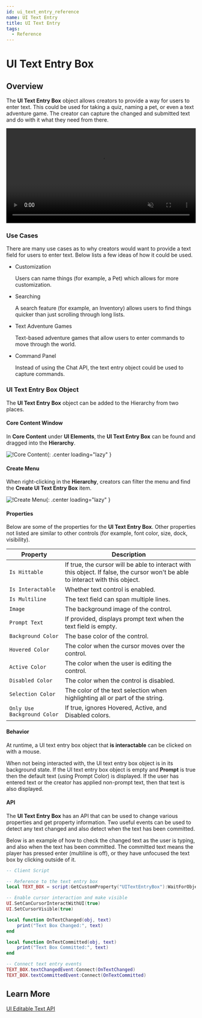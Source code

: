 ```yaml
---
id: ui_text_entry_reference
name: UI Text Entry
title: UI Text Entry
tags:
  - Reference
---
```


<!--@TODO: Add more Learn more links (i.e, tutorial) -->

# UI Text Entry Box

## Overview

The **UI Text Entry Box** object allows creators to provide a way for users to enter text. This could be used for taking a quiz, naming a pet, or even a text adventure game. The creator can capture the changed and submitted text and do with it what they need from there.

<div class="mt-video" style="width:100%">
    <video autoplay muted playsinline controls loop class="center" style="width:100%">
        <source src="/img/UITextEntry/preview.mp4" type="video/mp4" />
    </video>
</div>

### Use Cases

There are many use cases as to why creators would want to provide a text field for users to enter text. Below lists a few ideas of how it could be used.

- Customization

    Users can name things (for example, a Pet) which allows for more customization.

- Searching

    A search feature (for example, an Inventory) allows users to find things quicker than just scrolling through long lists.

- Text Adventure Games

    Text-based adventure games that allow users to enter commands to move through the world.

- Command Panel

    Instead of using the Chat API, the text entry object could be used to capture commands.

### UI Text Entry Box Object

The **UI Text Entry Box** object can be added to the Hierarchy from two places.

#### Core Content Window

In **Core Content** under **UI Elements**, the **UI Text Entry Box** can be found and dragged into the **Hierarchy**.

![!Core Content](../img/UITextEntry/core_content.png){: .center loading="lazy" }

#### Create Menu

When right-clicking in the **Hierarchy**, creators can filter the menu and find the **Create UI Text Entry Box** item.

![!Create Menu](../img/UITextEntry/create_menu.png){: .center loading="lazy" }

#### Properties

Below are some of the properties for the **UI Text Entry Box**. Other properties not listed are similar to other controls (for example, font color, size, dock, visibility).

| Property | Description |
| -------- | ----------- |
| `Is Hittable` | If true, the cursor will be able to interact with this object. If false, the cursor won't be able to interact with this object. |
| `Is Interactable` | Whether text control is enabled. |
| `Is Multiline` | The text field can span multiple lines. |
| `Image` | The background image of the control. |
| `Prompt Text` | If provided, displays prompt text when the text field is empty. |
| `Background Color` | The base color of the control. |
| `Hovered Color` | The color when the cursor moves over the control. |
| `Active Color` | The color when the user is editing the control. |
| `Disabled Color` | The color when the control is disabled. |
| `Selection Color` | The color of the text selection when highlighting all or part of the string. |
| `Only Use Background Color` | If true, ignores Hovered, Active, and Disabled colors. |

#### Behavior

At runtime, a UI text entry box object that **is interactable** can be clicked on with a mouse.

When not being interacted with, the UI text entry box object is in its background state. If the UI text entry box object is empty and **Prompt** is true then the default text (using Prompt Color) is displayed. If the user has entered text or the creator has applied non-prompt text, then that text is also displayed.

#### API

The **UI Text Entry Box** has an API that can be used to change various properties and get property information. Two useful events can be used to detect any text changed and also detect when the text has been committed.

Below is an example of how to check the changed text as the user is typing, and also when the text has been committed. The committed text means the player has pressed enter (multiline is off), or they have unfocused the text box by clicking outside of it.

```lua
-- Client Script

-- Reference to the text entry box
local TEXT_BOX = script:GetCustomProperty("UITextEntryBox"):WaitForObject()

-- Enable cursor interaction and make visible
UI.SetCanCursorInteractWithUI(true)
UI.SetCursorVisible(true)

local function OnTextChanged(obj, text)
    print("Text Box Changed:", text)
end

local function OnTextCommitted(obj, text)
    print("Text Box Committed:", text)
end

-- Connect text entry events
TEXT_BOX.textChangedEvent:Connect(OnTextChanged)
TEXT_BOX.textCommittedEvent:Connect(OnTextCommitted)
```

## Learn More

[UI Editable Text API](../api/uieditabletext.md)
